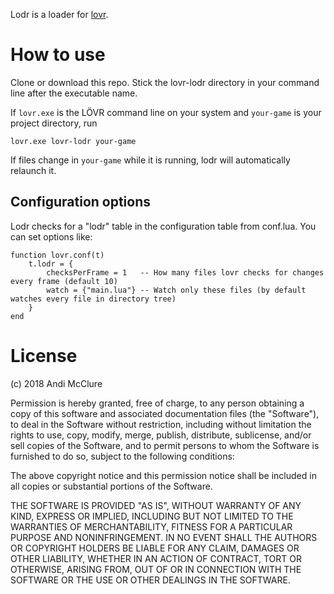 Lodr is a loader for [lovr](https://lovr.org/).

# How to use

Clone or download this repo. Stick the lovr-lodr directory in your command line after the executable name.

If `lovr.exe` is the LÖVR command line on your system and `your-game` is your project directory, run

    lovr.exe lovr-lodr your-game

If files change in `your-game` while it is running, lodr will automatically relaunch it.

## Configuration options

Lodr checks for a "lodr" table in the configuration table from conf.lua. You can set options like:

    function lovr.conf(t)
        t.lodr = {
            checksPerFrame = 1   -- How many files lovr checks for changes every frame (default 10)
            watch = {"main.lua"} -- Watch only these files (by default watches every file in directory tree)
        }
    end

# License

(c) 2018 Andi McClure

Permission is hereby granted, free of charge, to any person obtaining a copy of this software and associated documentation files (the "Software"), to deal in the Software without restriction, including without limitation the rights to use, copy, modify, merge, publish, distribute, sublicense, and/or sell copies of the Software, and to permit persons to whom the Software is furnished to do so, subject to the following conditions:

The above copyright notice and this permission notice shall be included in all copies or substantial portions of the Software.

THE SOFTWARE IS PROVIDED "AS IS", WITHOUT WARRANTY OF ANY KIND, EXPRESS OR IMPLIED, INCLUDING BUT NOT LIMITED TO THE WARRANTIES OF MERCHANTABILITY, FITNESS FOR A PARTICULAR PURPOSE AND NONINFRINGEMENT. IN NO EVENT SHALL THE AUTHORS OR COPYRIGHT HOLDERS BE LIABLE FOR ANY CLAIM, DAMAGES OR OTHER LIABILITY, WHETHER IN AN ACTION OF CONTRACT, TORT OR OTHERWISE, ARISING FROM, OUT OF OR IN CONNECTION WITH THE SOFTWARE OR THE USE OR OTHER DEALINGS IN THE SOFTWARE.
